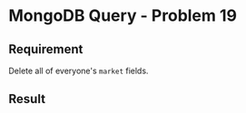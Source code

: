 # MongoDB Query - Problem 19

## Requirement

Delete all of everyone's `market` fields.

## Result

```result

```
